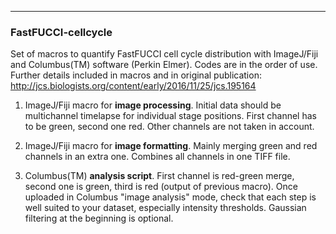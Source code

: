 
-------------------------------------------------------------------------------
### **FastFUCCI-cellcycle**
Set of macros to quantify FastFUCCI cell cycle distribution with ImageJ/Fiji and Columbus(TM) software (Perkin Elmer).
Codes are in the order of use. Further details included in macros and in original publication: http://jcs.biologists.org/content/early/2016/11/25/jcs.195164

1. ImageJ/Fiji macro for **image processing**. Initial data should be multichannel timelapse for individual stage positions. First channel has to be green, second one red. Other channels are not taken in account.

2. ImageJ/Fiji macro for **image formatting**. Mainly merging green and red channels in an extra one. Combines all channels in one TIFF file.

3. Columbus(TM) **analysis script**. First channel is red-green merge, second one is green, third is red (output of previous macro). Once uploaded in Columbus "image analysis" mode, check that each step is well suited to your dataset, especially intensity thresholds. Gaussian filtering at the beginning is optional.
